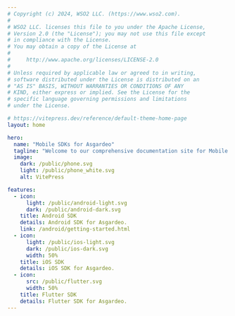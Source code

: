 ```yaml
---
# Copyright (c) 2024, WSO2 LLC. (https://www.wso2.com).
#
# WSO2 LLC. licenses this file to you under the Apache License,
# Version 2.0 (the "License"); you may not use this file except
# in compliance with the License.
# You may obtain a copy of the License at
#
#     http://www.apache.org/licenses/LICENSE-2.0
#
# Unless required by applicable law or agreed to in writing,
# software distributed under the License is distributed on an
# "AS IS" BASIS, WITHOUT WARRANTIES OR CONDITIONS OF ANY
# KIND, either express or implied. See the License for the
# specific language governing permissions and limitations
# under the License.

# https://vitepress.dev/reference/default-theme-home-page
layout: home

hero:
  name: "Mobile SDKs for Asgardeo"
  tagline: "Welcome to our comprehensive documentation site for Mobile SDKs for Asgardeo! \nHere, you'll find everything you need to seamlessly integrate Asgardeo's authentication and identity management solutions into your mobile applications."
  image:
    dark: /public/phone.svg
    light: /public/phone_white.svg
    alt: VitePress

features:
  - icon:
      light: /public/android-light.svg
      dark: /public/android-dark.svg
    title: Android SDK
    details: Android SDK for Asgardeo.
    link: /android/getting-started.html
  - icon:
      light: /public/ios-light.svg
      dark: /public/ios-dark.svg
      width: 50%
    title: iOS SDK
    details: iOS SDK for Asgardeo.
  - icon:
      src: /public/flutter.svg
      width: 50%
    title: Flutter SDK
    details: Flutter SDK for Asgardeo.
---
```


